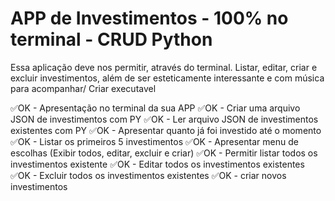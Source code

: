 # APP de Investimentos - 100% no terminal - CRUD Python

Essa aplicação deve nos permitir, através do terminal. Listar, editar, criar e excluir investimentos, além de ser esteticamente interessante e com música para acompanhar/ Criar executavel

✅OK - Apresentação no terminal da sua APP
✅OK - Criar uma arquivo JSON de investimentos com PY
✅OK - Ler arquivo JSON de investimentos existentes com PY
✅OK - Apresentar quanto já foi investido até o momento
✅OK - Listar os primeiros 5 investimentos
✅OK - Apresentar menu de escolhas (Exibir todos, editar, excluir e criar)
✅OK - Permitir listar todos os investimentos existente
✅OK - Editar todos os investimentos existentes
✅OK - Excluir todos os investimentos existentes
✅OK - criar novos investimentos
